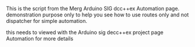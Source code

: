 This is the script from the Merg Arduino SIG dcc++ex Automation page. demonstration purpose only to help you see how to use routes only and not dispatcher for simple automation.

this needs to viewed with the Arduino sig decc++ex project page Automation for more details
